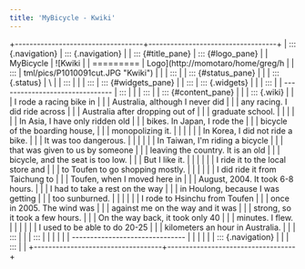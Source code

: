```yaml
---
title: 'MyBicycle - Kwiki'
---
```


+-----------------------------------+-----------------------------------+
| ::: {.navigation}                 | ::: {.navigation}                 |
| ::: {#title_pane}                 | ::: {#logo_pane}                  |
| MyBicycle                         | ![Kwiki                           |
| =========                         | Logo](http://momotaro/home/greg/h |
| :::                               | tml/pics/P1010091cut.JPG "Kwiki") |
|                                   | :::                               |
| ::: {#status_pane}                |                                   |
| ::: {.status}                     | \                                 |
| :::                               |                                   |
| :::                               | ::: {#widgets_pane}               |
| :::                               | ::: {.widgets}                    |
|                                   | :::                               |
| -------------------------------   | :::                               |
|                                   | :::                               |
| ::: {#content_pane}               |                                   |
| ::: {.wiki}                       |                                   |
| I rode a racing bike in           |                                   |
| Australia, although I never did   |                                   |
| any racing. I did ride across     |                                   |
| Australia after dropping out of   |                                   |
| graduate school.                  |                                   |
|                                   |                                   |
| In Asia, I have only ridden old   |                                   |
| bikes. In Japan, I rode the       |                                   |
| bicycle of the boarding house,    |                                   |
| monopolizing it.                  |                                   |
|                                   |                                   |
| In Korea, I did not ride a bike.  |                                   |
| It was too dangerous.             |                                   |
|                                   |                                   |
| In Taiwan, I\'m riding a bicycle  |                                   |
| that was given to us by someone   |                                   |
| leaving the country. It is an old |                                   |
| bicycle, and the seat is too low. |                                   |
| But I like it.                    |                                   |
|                                   |                                   |
| I ride it to the local store and  |                                   |
| to Toufen to go shopping mostly.  |                                   |
|                                   |                                   |
| I did ride it from Taichung to    |                                   |
| Toufen, when I moved here in      |                                   |
| August, 2004. It took 6-8 hours.  |                                   |
| I had to take a rest on the way   |                                   |
| in Houlong, because I was getting |                                   |
| too sunburned.                    |                                   |
|                                   |                                   |
| I rode to Hsinchu from Toufen     |                                   |
| once in 2005. The wind was        |                                   |
| against me on the way and it was  |                                   |
| strong, so it took a few hours.   |                                   |
| On the way back, it took only 40  |                                   |
| minutes. I flew.                  |                                   |
|                                   |                                   |
| I used to be able to do 20-25     |                                   |
| kilometers an hour in Australia.  |                                   |
| :::                               |                                   |
| :::                               |                                   |
|                                   |                                   |
| -------------------------------   |                                   |
|                                   |                                   |
| ::: {.navigation}                 |                                   |
| :::                               |                                   |
+-----------------------------------+-----------------------------------+
